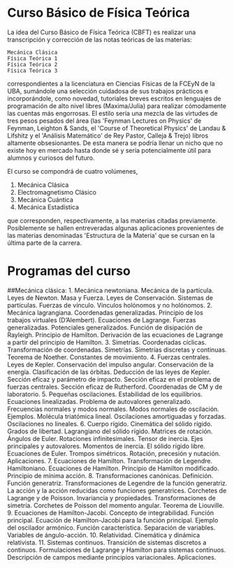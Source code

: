# Curso Básico de Física Teórica

La idea del Curso Básico de Física Teórica (CBFT) es realizar una transcripción y 
corrección de las notas teóricas de las materias:

    Mecánica Clásica
    Física Teórica 1
    Física Teórica 2
    Física Teórica 3
       
correspondientes a la licenciatura en Ciencias Físicas de la FCEyN de la UBA,
sumándole una selección cuidadosa de sus trabajos prácticos e incorporándole, como
novedad, tutoriales breves escritos en lenguajes de programación de alto nivel libres
(Maxima/Julia) para realizar cómodamente las cuentas más engorrosas. 
El estilo sería una mezcla de las virtudes de tres pesos pesados del área
(las 'Feynman Lectures on Physics' de Feynman, Leighton & Sands, el 'Course of 
Theoretical Physics' de Landau & Lifshitz y el 'Análisis Matemático' de Rey Pastor, 
Calleja & Trejo) libros altamente obsesionantes. 
De esta manera se podría llenar un nicho que no existe hoy en mercado hasta donde sé
y sería potencialmente útil para alumnos y curiosos del futuro.

El curso se compondrá de cuatro volúmenes,

  1. Mecánica Clásica
  2. Electromagnetismo Clásico
  3. Mecánica Cuántica
  4. Mecánica Estadística
 
que corresponden, respectivamente, a las materias citadas previamente. Posiblemente se
hallen entreveradas algunas aplicaciones provenientes de las materias denominadas
'Estructura de la Materia' que se cursan en la última parte de la carrera.

# Programas del curso

##Mecánica clásica:
    1. Mecánica newtoniana. Mecánica de la partícula. Leyes de Newton. Masa y Fuerza. Leyes de Conservación. Sistemas de partículas. Fuerzas de vínculo. Vínculos holónomos y no holónomos.
    2. Mecánica lagrangiana. Coordenadas generalizadas. Principio de los trabajos virtuales (D’Alembert). Ecuaciones de Lagrange. Fuerzas generalizadas. Potenciales generalizados. Función de disipación de Rayleigh. Principio de Hamilton. Derivación de las ecuaciones de Lagrange a partir del principio de Hamilton.
    3. Simetrías. Coordenadas cíclicas. Transformación de coordenadas. Simetrías. Simetrías discretas y continuas. Teorema de Noether. Constantes de movimiento.
    4. Fuerzas centrales. Leyes de Kepler. Conservación del impulso angular. Conservación de la energía. Clasificación de las órbitas. Deducción de las leyes de Kepler. Sección eficaz y parámetro de impacto. Sección eficaz en el problema de fuerzas centrales. Sección eficaz de Rutherford. Coordenadas de CM y de laboratorio.
    5. Pequeñas oscilaciones. Estabilidad de los equilibrios. Ecuaciones linealizadas. Problema de autovalores generalizado. Frecuencias normales y modos normales. Modos normales de oscilación. Ejemplos. Molécula triatómica lineal. Oscilaciones amortiguadas y forzadas. Oscilaciones no lineales.
    6. Cuerpo rígido. Cinemática del sólido rígido. Grados de libertad. Lagrangiano del sólido rígido. Matrices de rotación. Ángulos de Euler. Rotaciones infinitesimales. Tensor de inercia. Ejes principales y autovalores. Momentos de inercia. El sólido rígido libre. Ecuaciones de Euler. Trompos simétricos. Rotación, precesión y nutación. Aplicaciones.
    7. Ecuaciones de Hamilton. Transformación de Legendre. Hamiltoniano. Ecuaciones de Hamilton. Principio de Hamilton modificado. Principio de mínima acción.
    8. Transformaciones canónicas. Definición. Función generatriz. Transformaciones de Legendre de la función generatriz. La acción y la acción reducidas como funciones generatrices. Corchetes de Lagrange y de Poisson. Invariancia y propiedades. Transformaciones de simetría. Corchetes de Poisson del momento angular. Teorema de Liouville.
    9. Ecuaciones de Hamilton-Jacobi. Concepto de integrabilidad. Función principal. Ecuación de Hamilton-Jacobi para la función principal. Ejemplo del oscilador armónico. Función característica. Separación de variables. Variables de ángulo-acción.
    10. Relatividad. Cinemática y dinámica relativista.
    11. Sistemas continuos. Transición de sistemas discretos a continuos. Formulaciones de Lagrange y Hamilton 
para sistemas continuos. Descripción de campos mediante principios variacionales. 
Aplicaciones.
